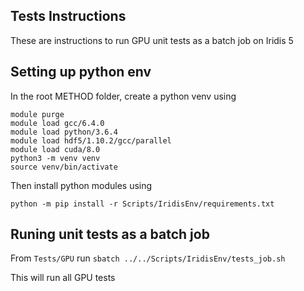 ## Tests Instructions

These are instructions to run GPU unit tests as a batch job on Iridis 5

## Setting up python env

In the root METHOD folder, create a python venv using

```
module purge
module load gcc/6.4.0
module load python/3.6.4
module load hdf5/1.10.2/gcc/parallel
module load cuda/8.0
python3 -m venv venv
source venv/bin/activate
```

Then install python modules using

```
python -m pip install -r Scripts/IridisEnv/requirements.txt
```

## Runing unit tests as a batch job

From `Tests/GPU` run `sbatch ../../Scripts/IridisEnv/tests_job.sh`

This will run all GPU tests




